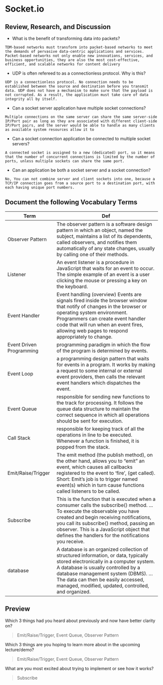 # Socket.io

## Review, Research, and Discussion

- What is the benefit of transforming data into packets?

```
TDM-based networks must transform into packet-based networks to meet the demands of pervasive data-centric applications and services. Packet-based networks not only enable new innovations, services, and business opportunities, they are also the most cost-effective, efficient, and scalable networks for content delivery

```

- UDP is often refereed to as a connectionless protocol. Why is this?

```
UDP is a connectionless protocol. No connection needs to be established between the source and destination before you transmit data. UDP does not have a mechanism to make sure that the payload is not corrupted. As a result, the application must take care of data integrity all by itself.

```

- Can a socket server application have multiple socket connections?

```
Multiple connections on the same server can share the same server-side IP/Port pair as long as they are associated with different client-side IP/Port pairs, and the server would be able to handle as many clients as available system resources allow it to

```


- Can a socket connection application be connected to multiple socket servers?

```
A connected socket is assigned to a new (dedicated) port, so it means that the number of concurrent connections is limited by the number of ports, unless multiple sockets can share the same port.

```

- Can an application be both a socket server and a socket connection?

```
No, You can not combine server and client sockets into one, because a TCP/IP connection goes from a source port to a destination port, with each having unique port numbers.

```



## Document the following Vocabulary Terms


**Term** | **Def**
------------ | -------------
 Observer Pattern | The observer pattern is a software design pattern in which an object, named the subject, maintains a list of its dependents, called observers, and notifies them automatically of any state changes, usually by calling one of their methods.
 Listener | An event listener is a procedure in JavaScript that waits for an event to occur. The simple example of an event is a user clicking the mouse or pressing a key on the keyboard.
 Event Handler | Event handling (overview) Events are signals fired inside the browser window that notify of changes in the browser or operating system environment. Programmers can create event handler code that will run when an event fires, allowing web pages to respond appropriately to change.
 Event Driven Programming | programming paradigm in which the flow of the program is determined by events.
 Event Loop | a programming design pattern that waits for events in a program. It works by making a request to some internal or external event providers, then calls the relevant event handlers which dispatches the event.
 Event Queue |responsible for sending new functions to the track for processing. It follows the queue data structure to maintain the correct sequence in which all operations should be sent for execution.
 Call Stack | responsible for keeping track of all the operations in line to be executed. Whenever a function is finished, it is popped from the stack.
 Emit/Raise/Trigger | The emit method (the publish method), on the other hand, allows you to “emit” an event, which causes all callbacks registered to the event to ‘fire’, (get called). Short: Emit’s job is to trigger named event(s) which in turn cause functions called listeners to be called.
 Subscribe | This is the function that is executed when a consumer calls the subscribe() method. … To execute the observable you have created and begin receiving notifications, you call its subscribe() method, passing an observer. This is a JavaScript object that defines the handlers for the notifications you receive.
 database | A database is an organized collection of structured information, or data, typically stored electronically in a computer system. A database is usually controlled by a database management system (DBMS). … The data can then be easily accessed, managed, modified, updated, controlled, and organized.




## Preview

Which 3 things had you heard about previously and now have better clarity on?
>  Emit/Raise/Trigger, Event Queue, Observer Pattern

Which 3 things are you hoping to learn more about in the upcoming lecture/demo?
>  Emit/Raise/Trigger, Event Queue, Observer Pattern

What are you most excited about trying to implement or see how it works?
> Subscribe

